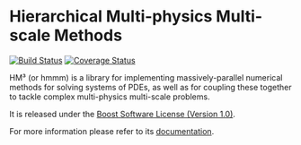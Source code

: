 ---
---
# Hierarchical Multi-physics Multi-scale Methods

[![Build
Status](https://travis-ci.org/gnzlbg/hm3.png?branch=master)](https://travis-ci.org/gnzlbg/hm3) [![Coverage Status](https://coveralls.io/repos/gnzlbg/hm3/badge.png)](https://coveralls.io/r/gnzlbg/hm3)

HM&#179; (or hmmm) is a library for implementing massively-parallel numerical
methods for solving systems of PDEs, as well as for coupling these
together to tackle complex multi-physics multi-scale problems.

It is released under the [Boost Software License (Version 1.0)](license.md).

For more information please refer to its [documentation](http://gnzlbg.github.io/hm3/documentation).
